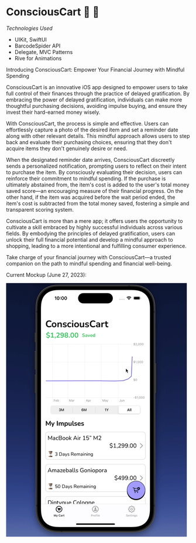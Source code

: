 # ConsciousCart :shopping_cart: :brain:

*Technologies Used*
- UIKit, SwiftUI
- BarcodeSpider API
- Delegate, MVC Patterns
- Rive for Animations

Introducing ConsciousCart: Empower Your Financial Journey with Mindful Spending

ConsciousCart is an innovative iOS app designed to empower users to take full control of their finances through the practice of delayed gratification. By embracing the power of delayed gratification, individuals can make more thoughtful purchasing decisions, avoiding impulse buying, and ensure they invest their hard-earned money wisely.

With ConsciousCart, the process is simple and effective. Users can effortlessly capture a photo of the desired item and set a reminder date along with other relevant details. This mindful approach allows users to step back and evaluate their purchasing choices, ensuring that they don't acquire items they don't genuinely desire or need.

When the designated reminder date arrives, ConsciousCart discreetly sends a personalized notification, prompting users to reflect on their intent to purchase the item. By consciously evaluating their decision, users can reinforce their commitment to mindful spending. If the purchase is ultimately abstained from, the item's cost is added to the user's total money saved score—an encouraging measure of their financial progress. On the other hand, if the item was acquired before the wait period ended, the item's cost is subtracted from the total money saved, fostering a simple and transparent scoring system.

ConsciousCart is more than a mere app; it offers users the opportunity to cultivate a skill embraced by highly successful individuals across various fields. By embodying the principles of delayed gratification, users can unlock their full financial potential and develop a mindful approach to shopping, leading to a more intentional and fulfilling consumer experience.

Take charge of your financial journey with ConsciousCart—a trusted companion on the path to mindful spending and financial well-being.

Current Mockup (June 27, 2023):

![Mockup](https://github.com/achi113s/ConsciousCart/blob/main/ReadmeResources/concsciouscart_mockup_jun27.gif)







